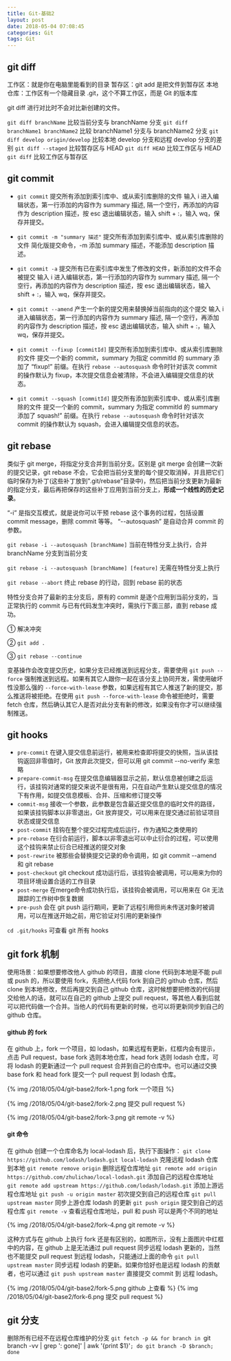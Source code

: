 ```yaml
---
title: Git-基础2
layout: post
date: 2018-05-04 07:08:45
categories: Git
tags: Git
---
```


## git diff

工作区：就是你在电脑里能看到的目录
暂存区：git add 是把文件到暂存区
本地仓库：工作区有一个隐藏目录 .git，这个不算工作区，而是 Git 的版本库

git diff 进行对比时不会对比新创建的文件。

`git diff branchName` 比较当前分支与 branchName 分支
`git diff branchName1 branchName2` 比较 branchName1 分支与 branchName2 分支
`git diff develop origin/develop`  比较本地 develop 分支和远程 develop 分支的差别
`git diff --staged`  比较暂存区与 HEAD
`git diff HEAD` 比较工作区与 HEAD
`git diff` 比较工作区与暂存区

## git commit

- `git commit`  提交所有添加到索引库中、或从索引库删除的文件
  输入 i 进入编辑状态，第一行添加的内容作为 summary 描述, 隔一个空行，再添加的内容作为 description 描述，按 esc 退出编辑状态，输入 shift + :，输入 wq，保存并提交。

- `git commit -m "summary 描述"`  提交所有添加到索引库中、或从索引库删除的文件
  简化版提交命令，-m 添加 summary 描述，不能添加 description 描述。

- `git commit -a`  提交所有已在索引库中发生了修改的文件，新添加的文件不会被提交
  输入 i 进入编辑状态，第一行添加的内容作为 summary 描述, 隔一个空行，再添加的内容作为 description 描述，按 esc 退出编辑状态，输入 shift + :，输入 wq，保存并提交。

- `git commit --amend`  产生一个新的提交用来替换掉当前指向的这个提交
  输入 i 进入编辑状态，第一行添加的内容作为 summary 描述, 隔一个空行，再添加的内容作为 description 描述，按 esc 退出编辑状态，输入 shift + :，输入 wq，保存并提交。

- `git commit --fixup [commitId]`  提交所有添加到索引库中、或从索引库删除的文件
  提交一个新的 commit，summary 为指定 commitId 的 summary 添加了 “fixup!” 前缀。在执行 `rebase --autosquash` 命令时针对该次 commit 的操作默认为 fixup，本次提交信息会被清除，不会进入编辑提交信息的状态。

- `git commit --squash [commitId]`  提交所有添加到索引库中、或从索引库删除的文件
  提交一个新的 commit，summary 为指定 commitId 的 summary 添加了 squash!” 前缀。在执行 `rebase --autosquash` 命令时针对该次 commit 的操作默认为 squash，会进入编辑提交信息的状态。

## git rebase

类似于 git merge，将指定分支合并到当前分支。区别是 git merge 会创建一次新的提交记录，git rebase 不会，它会把当前分支里的每个提交取消掉，并且把它们临时保存为补丁(这些补丁放到".git/rebase"目录中)，然后把当前分支更新为最新的指定分支，最后再把保存的这些补丁应用到当前分支上，**形成一个线性的历史记录**。

“-i” 是指交互模式，就是说你可以干预 rebase 这个事务的过程，包括设置 commit message，删除 commit 等等。
“--autosquash” 是自动合并 commit 的参数。

`git rebase -i --autosquash [branchName]` 当前在特性分支上执行，合并 branchName 分支到当前分支

`git rebase -i --autosquash [branchName] [feature]` 无需在特性分支上执行

`git rebase --abort` 终止 rebase 的行动，回到 rebase 前的状态

特性分支合并了最新的主分支后，原有的 commit 是逐个应用到当前分支的，当正常执行的 commit 与已有代码发生冲突时，需执行下面三部，直到 rebase 成功。

① 解决冲突

② `git add .`

③ `git rebase --continue`

变基操作会改变提交历史，如果分支已经推送到远程分支，需要使用 `git push --force` 强制推送到远程。如果有其它人跟你一起在该分支上协同开发，需使用破坏性没那么强的 `--force-with-lease` 参数，如果远程有其它人推送了新的提交，那么推送将被拒绝。在使用 `git push --force-with-lease` 命令被拒绝时，需要 fetch 仓库，然后确认其它人是否对此分支有新的修改，如果没有你才可以继续强制推送。

## git hooks

- `pre-commit` 在键入提交信息前运行，被用来检查即将提交的快照，当从该挂钩返回非零值时，Git 放弃此次提交，但可以用 git commit --no-verify 来忽略
- `prepare-commit-msg` 在提交信息编辑器显示之前，默认信息被创建之后运行，该挂钩对通常的提交来说不是很有用，只在自动产生默认提交信息的情况下有作用，如提交信息模板、合并、压缩和修订提交等
- `commit-msg` 接收一个参数，此参数是包含最近提交信息的临时文件的路径，如果该挂钩脚本以非零退出，Git 放弃提交，可以用来在提交通过前验证项目状态或提交信息
- `post-commit` 挂钩在整个提交过程完成后运行，作为通知之类使用的
- `pre-rebase` 在衍合前运行，脚本以非零退出可以中止衍合的过程，可以使用这个挂钩来禁止衍合已经推送的提交对象
- `post-rewrite` 被那些会替换提交记录的命令调用，如 git commit --amend 和 git rebase
- `post-checkout` git checkout 成功运行后，该挂钩会被调用，可以用来为你的项目环境设置合适的工作目录
- `post-merge` 在merge命令成功执行后，该挂钩会被调用，可以用来在 Git 无法跟踪的工作树中恢复数据
- `pre-push` 会在 git push 运行期间，更新了远程引用但尚未传送对象时被调用，可以在推送开始之前，用它验证对引用的更新操作

`cd .git/hooks` 可查看 git 所有 hooks

## git fork 机制

使用场景：如果想要修改他人 github 的项目，直接 clone 代码到本地是不能 pull 或 push 的，所以要使用 fork，先把他人代码 fork 到自己的 github 仓库，然后 clone 到本地修改，然后再提交到自己 github 仓库，这时候想要把修改的代码提交给他人的话，就可以在自己的 github 上提交 pull request，等其他人看到后就可以把代码做一个合并。当他人的代码有更新的时候，也可以将更新同步到自己的 github 仓库。

#### github 的 fork

在 github 上，fork 一个项目，如 lodash，如果远程有更新，红框内会有提示，点击 Pull request，base fork 选则本地仓库，head fork 选则 lodash 仓库，可将 lodash 的更新通过一个 pull request 合并到自己的仓库中。也可以通过交换 base fork 和 head fork 提交一个 pull request 到 lodash 仓库。

{% img /2018/05/04/git-base2/fork-1.png fork 一个项目 %}

{% img /2018/05/04/git-base2/fork-2.png 提交 pull request %}

{% img /2018/05/04/git-base2/fork-3.png git remote -v %}

#### git 命令

在 github 创建一个仓库命名为 local-lodash 后，执行下面操作：
`git clone https://github.com/lodash/lodash.git local-lodash` 克隆远程 lodash 仓库到本地
`git remote remove origin` 删除远程仓库地址
`git remote add origin https://github.com/zhulichao/local-lodash.git` 添加自己的远程仓库地址
`git remote add upstream https://github.com/lodash/lodash.git` 添加上游远程仓库地址
`git push -u origin master` 初次提交到自己的远程仓库
`git pull upstream master` 同步上游仓库 lodash 的更新
`git push origin` 提交到自己的远程仓库
`git remote -v`  查看远程仓库地址，pull 和 push 可以是两个不同的地址

{% img /2018/05/04/git-base2/fork-4.png git remote -v %}

这种方式与在 github 上执行 fork 还是有区别的，如图所示，没有上面图片中红框中的内容，在 github 上是无法通过 pull request 同步远程 lodash 更新的，当然也不能提交 pull request 到远程 lodash，只能通过上面的命令 `git pull upstream master` 同步远程 lodash 的更新。如果你恰好也是远程 lodash 的贡献者，也可以通过 `git push upstream master` 直接提交 commit 到 远程 lodash。

{% img /2018/05/04/git-base2/fork-5.png github 上查看 %}
{% img /2018/05/04/git-base2/fork-6.png 提交 pull request %}

## git 分支

删除所有已经不在远程仓库维护的分支
`git fetch -p && for branch in `git branch -vv | grep ': gone]' | awk '{print $1}'`; do git branch -D $branch; done`